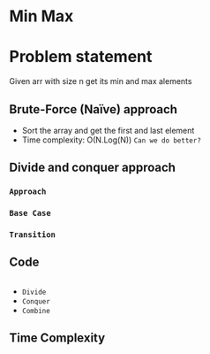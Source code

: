 # Min Max 
# Problem statement 
Given arr with size n get its min and max alements

## Brute-Force (Naïve) approach
- Sort the array and get the first and last element 
- Time complexity: O(N.Log(N)) `Can we do better?`

## Divide and conquer approach 

### `Approach`

### `Base Case` 

### `Transition`

## Code
```cpp

```
- `Divide` 
- `Conquer`
- `Combine` 

## Time Complexity 
